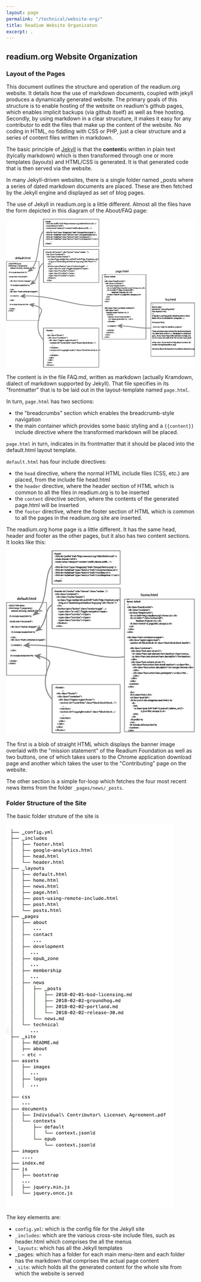 ```yaml
---
layout: page
permalink: "/technical/website-org/"
title: Readium Website Organizaton
excerpt: .
---
```

     
## readium.org Website Organization
### Layout of the Pages

This document outlines the structure and operation of the readium.org website.  It details how the use of markdown documents, coupled with jekyll produces a dynamically generated website. The primary goals of this structure is to enable hosting of the website on readium's github pages, which enables implicit backups (via github itself) as well as free hosting.  Secondly, by using markdown in a clear strucuture, it makes it easy for any contributor to edit the files that make up the content of the website.  No coding in HTML, no fiddling with CSS or PHP, just a clear structure and a series of content files written in markdown.

The basic principle of [Jekyll](https://jekyllrb.com/) is that the **content**is written in plain text (tyically markdown) which is then transformed through one or more templates (layouts) and HTML/CSS is generated.  It is that generated code that is then served via the website.

In many Jekyll-driven websites, there is a single folder named _posts where a series of dated markdown documents are placed.  These are then fetched by the Jekyll engine and displayed as set of blog pages.  

The use of Jekyll in readium.org is a little different. Almost all the files have the form depicted in this diagram of the About/FAQ page:

![home-page](/assets/images/Jekyll-Layout.jpg)

The content is in the file FAQ.md, written as markdown (actually Kramdown, dialect of markdown supported by Jekyll).  That file specifies in its "frontmatter" that is to be laid out in the layout-template named `page.html`.

In turn, `page.html` has two sections:

- the "breadcrumbs" section which enables the breadcrumb-style navigation
- the main container which provides some basic styling and a `{{content}}` include directive where the transformed markdown will be placed.

`page.html` in turn, indicates in its frontmatter that it should be placed into the default.html layout template.

`default.html` has four include directives:

- the `head` directive, where the normal HTML include files (CSS, etc.) are placed, from the include file head.html
- the `header` directive, where the header section of HTML which is common to all the files in readium.org is to be inserted
- the `content` directive section, where the contents of the generated page.html will be inserted
- the `footer` directive, where the footer section of HTML which is common to all the pages in the readium.org site are inserted.

The readium.org home page is a little different. It has the same head, header and footer as the other pages, but it also has two content sections. It looks like this:

![home-page](/assets/images/Jekyll-Layout-Home.jpg)

The first is a blob of straight HTML which displays the banner image overlaid with the "mission statement" of the Readium Foundation as well as two buttons, one of which takes users to the Chrome application download page and another which takes the user to the "Contributing" page on the website.

The other section is a simple for-loop which fetches the four most recent news items from the folder `_pages/news/_posts`.

### Folder Structure of the Site

The basic folder struture of the site is

![site-folders](/assets/images/site-folders.jpg)

The key elements are:

- `config.yml`:  which is the config file for the Jekyll site
- `_includes`:  which are the various cross-site include files, such as header.html which comprises the all the menus
- `_layouts`: which has all the Jekyll templates
- _pages: which has a folder for each main menu-item and each folder has the markdown that comprises the actual page content
- `_site`: which holds all the generated content for the whole site from which the website is served
 
